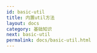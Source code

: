 ```yaml
---
id: basic-util
title: 内置util方法
layout: docs
category: 基础知识
next: basic-util
permalink: docs/basic-util.html
---
```

